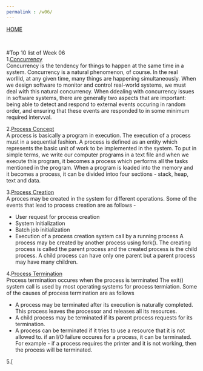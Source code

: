 ```yaml
---
permalink : /w06/
---
```

[HOME](../)

<br>

#Top 10 list of Week 06
<br>
1.[Concurrency](https://sceweb.uhcl.edu/helm/RationalUnifiedProcess/process/workflow/ana_desi/co_cncry.htm)<br>
Concurrency is the tendency for things to happen at the same time in a system. Concurrency is a natural phenomenon, of course. In the real worllld, at any given time, many things are happening simultaneously. When we design software to monitor and control real-world systems, we must deal with this natural concurrency.
When ddealing with concurrency issues in software systems, there are generally two aspects that are important: being able to detect and respond to external events occuring in random order, and ensuring that these events are responded to in some minimum required intervval.

2.[Process Concept](https://www.tutorialspoint.com/operating_system/os_processes.htm)<br>
A process is basically a program in execution. The execution of a process must in a sequential fashion. A process is defined as an entity which represents the basic unit of work to be implemented in the system.
To put in simple terms, we write our computer programs in a text file and when we execute this program, it becomes a process which performs all the tasks mentioned in the program.
When a program is loaded into the memory and it becomes a process, it can be divided intoo four sections - stack, heap, text and data.

3.[Process Creation](https://www.tutorialspoint.com/process-creation-vs-process-termination-in-operating-system)<br>
A proces may be created in the system for different operations. Some of the events that lead to process creation are as follows - 
- User request for process creation
- System Initialization
- Batch job initialization
- Execution of a process creation system call by a running process
A process may be created by another process using fork(). The creating process is called the parent process and the created process is the child process. A child process can have only one parent but a parent process may have many children.

4.[Process Termination](https://www.tutorialspoint.com/process-creation-vs-process-termination-in-operating-system)<br>
Process termination occures when the process is terminated The exit() system call is used by most operating systems for process termiation.
Some of the causes of process termination are as follows
- A process may be terminated after its execution is naturally completed. This process leaves the processor and releases all its resources.
- A child process may be terminated if its parent process requests for its termination.
- A process can be terminated if it tries to use a resource that it is not allowed to.
if an I/O failure occures for a process, it can be terminated. For example - if a process requires the printer and it is not working, then the process will be terminated.

5.[
 
